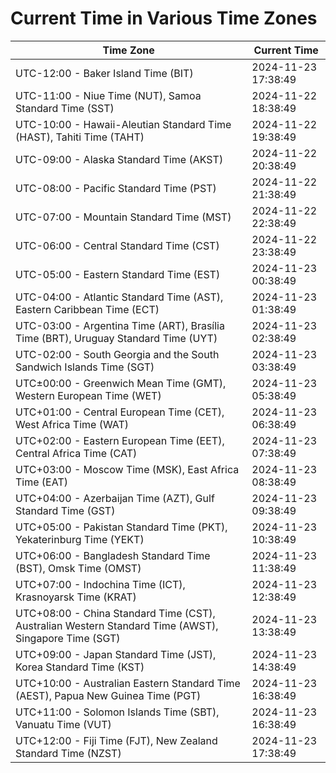 # Current Time in Various Time Zones

| Time Zone | Current Time |
|-----------|--------------|
| UTC-12:00 - Baker Island Time (BIT) | 2024-11-23 17:38:49 |
| UTC-11:00 - Niue Time (NUT), Samoa Standard Time (SST) | 2024-11-22 18:38:49 |
| UTC-10:00 - Hawaii-Aleutian Standard Time (HAST), Tahiti Time (TAHT) | 2024-11-22 19:38:49 |
| UTC-09:00 - Alaska Standard Time (AKST) | 2024-11-22 20:38:49 |
| UTC-08:00 - Pacific Standard Time (PST) | 2024-11-22 21:38:49 |
| UTC-07:00 - Mountain Standard Time (MST) | 2024-11-22 22:38:49 |
| UTC-06:00 - Central Standard Time (CST) | 2024-11-22 23:38:49 |
| UTC-05:00 - Eastern Standard Time (EST) | 2024-11-23 00:38:49 |
| UTC-04:00 - Atlantic Standard Time (AST), Eastern Caribbean Time (ECT) | 2024-11-23 01:38:49 |
| UTC-03:00 - Argentina Time (ART), Brasília Time (BRT), Uruguay Standard Time (UYT) | 2024-11-23 02:38:49 |
| UTC-02:00 - South Georgia and the South Sandwich Islands Time (SGT) | 2024-11-23 03:38:49 |
| UTC±00:00 - Greenwich Mean Time (GMT), Western European Time (WET) | 2024-11-23 05:38:49 |
| UTC+01:00 - Central European Time (CET), West Africa Time (WAT) | 2024-11-23 06:38:49 |
| UTC+02:00 - Eastern European Time (EET), Central Africa Time (CAT) | 2024-11-23 07:38:49 |
| UTC+03:00 - Moscow Time (MSK), East Africa Time (EAT) | 2024-11-23 08:38:49 |
| UTC+04:00 - Azerbaijan Time (AZT), Gulf Standard Time (GST) | 2024-11-23 09:38:49 |
| UTC+05:00 - Pakistan Standard Time (PKT), Yekaterinburg Time (YEKT) | 2024-11-23 10:38:49 |
| UTC+06:00 - Bangladesh Standard Time (BST), Omsk Time (OMST) | 2024-11-23 11:38:49 |
| UTC+07:00 - Indochina Time (ICT), Krasnoyarsk Time (KRAT) | 2024-11-23 12:38:49 |
| UTC+08:00 - China Standard Time (CST), Australian Western Standard Time (AWST), Singapore Time (SGT) | 2024-11-23 13:38:49 |
| UTC+09:00 - Japan Standard Time (JST), Korea Standard Time (KST) | 2024-11-23 14:38:49 |
| UTC+10:00 - Australian Eastern Standard Time (AEST), Papua New Guinea Time (PGT) | 2024-11-23 16:38:49 |
| UTC+11:00 - Solomon Islands Time (SBT), Vanuatu Time (VUT) | 2024-11-23 16:38:49 |
| UTC+12:00 - Fiji Time (FJT), New Zealand Standard Time (NZST) | 2024-11-23 17:38:49 |
